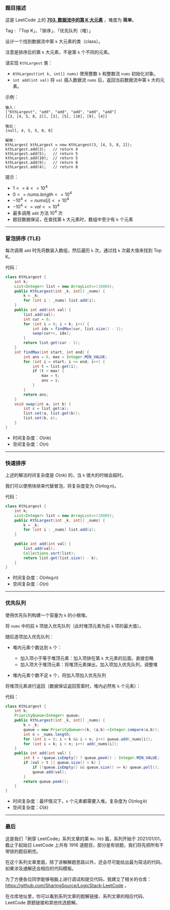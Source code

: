 ### 题目描述

这是 LeetCode 上的 **[703. 数据流中的第 K 大元素](https://leetcode-cn.com/problems/kth-largest-element-in-a-stream/solution/jian-da-ti-de-duo-chong-jie-fa-mou-pao-p-d1qi/)** ，难度为 **简单**。

Tag : 「Top K」、「排序」、「优先队列（堆）」



设计一个找到数据流中第 `k` 大元素的类（class）。

注意是排序后的第 `k` 大元素，不是第 `k` 个不同的元素。

请实现 `KthLargest` 类：
* `KthLargest(int k, int[] nums)` 使用整数 `k` 和整数流 `nums` 初始化对象。
* `int add(int val)` 将 `val` 插入数据流 `nums` 后，返回当前数据流中第 `k` 大的元素。


示例：
```
输入：
["KthLargest", "add", "add", "add", "add", "add"]
[[3, [4, 5, 8, 2]], [3], [5], [10], [9], [4]]

输出：
[null, 4, 5, 5, 8, 8]

解释：
KthLargest kthLargest = new KthLargest(3, [4, 5, 8, 2]);
kthLargest.add(3);   // return 4
kthLargest.add(5);   // return 5
kthLargest.add(10);  // return 5
kthLargest.add(9);   // return 8
kthLargest.add(4);   // return 8
```

提示：
* $1 <= k <= 10^4$
* $0 <= nums.length <= 10^4$
* $-10^4 <= nums[i] <= 10^4$
* $-10^4 <= val <= 10^4$
* 最多调用 `add` 方法 $10^4$ 次
* 题目数据保证，在查找第 `k` 大元素时，数组中至少有 `k` 个元素

---

### 冒泡排序 (TLE)

每次调用 `add` 时先将数装入数组，然后遍历 `k` 次，通过找 `k` 次最大值来找到 Top K。

代码：
```Java
class KthLargest {
    int k;
    List<Integer> list = new ArrayList<>(10009);
    public KthLargest(int _k, int[] _nums) {
        k = _k;
        for (int i : _nums) list.add(i);
    }
    public int add(int val) {
        list.add(val);
        int cur = 0;
        for (int i = 0; i < k; i++) {
            int idx = findMax(cur, list.size() - 1);
            swap(cur++, idx);
        }
        return list.get(cur - 1); 
    }
    int findMax(int start, int end) {
        int ans = 0, max = Integer.MIN_VALUE;
        for (int i = start; i <= end; i++) {
            int t = list.get(i);
            if (t > max) {
                max = t;
                ans = i;
            }
        }
        return ans;
    }
    void swap(int a, int b) {
        int c = list.get(a);
        list.set(a, list.get(b));
        list.set(b, c);
    }
}
```
* 时间复杂度：$O(nk)$
* 空间复杂度：$O(n)$

---

### 快速排序

上述的解法时间复杂度是 $O(nk)$ 的，当 `k` 很大的时候会超时。

我们可以使用快排来代替冒泡，将复杂度变为 $O(n\log{n})$。

代码：
```Java
class KthLargest {
    int k;
    List<Integer> list = new ArrayList<>(10009);
    public KthLargest(int _k, int[] _nums) {
        k = _k;
        for (int i : _nums) list.add(i);
    }
    
    public int add(int val) {
        list.add(val);
        Collections.sort(list);
        return list.get(list.size() - k);
    }
}
```
* 时间复杂度：$O(n\log{n})$
* 空间复杂度：$O(n)$

---

### 优先队列

使用优先队列构建一个容量为 `k` 的小根堆。

将 `nums` 中的前 `k` 项放入优先队列（此时堆顶元素为前 `k` 项的最大值）。

随后逐项加入优先队列：

* 堆内元素个数达到 `k` 个：

  * 加入项小于等于堆顶元素：加入项排在第 `k` 大元素的后面。直接忽略
  * 加入项大于堆顶元素：将堆顶元素弹出，加入项加入优先队列，调整堆

* 堆内元素个数不足 `k` 个，将加入项加入优先队列

将堆顶元素进行返回（数据保证返回答案时，堆内必然有 `k` 个元素）：

代码：
```Java
class KthLargest {
    int k;
    PriorityQueue<Integer> queue;
    public KthLargest(int _k, int[] _nums) {
        k = _k;
        queue = new PriorityQueue<>(k, (a,b)->Integer.compare(a,b));
        int n = _nums.length;
        for (int i = 0; i < k && i < n; i++) queue.add(_nums[i]);
        for (int i = k; i < n; i++) add(_nums[i]);
    }
    public int add(int val) {
        int t = !queue.isEmpty() ? queue.peek() : Integer.MIN_VALUE;
        if (val > t || queue.size() < k) {
            if (!queue.isEmpty() && queue.size() >= k) queue.poll();
            queue.add(val);
        }
        return queue.peek();
    }
}
```
* 时间复杂度：最坏情况下，`n` 个元素都需要入堆。复杂度为 $O(n\log{k})$
* 空间复杂度：$O(k)$

---

### 最后

这是我们「刷穿 LeetCode」系列文章的第 `No.703` 篇，系列开始于 2021/01/01，截止于起始日 LeetCode 上共有 1916 道题目，部分是有锁题，我们将先把所有不带锁的题目刷完。

在这个系列文章里面，除了讲解解题思路以外，还会尽可能给出最为简洁的代码。如果涉及通解还会相应的代码模板。

为了方便各位同学能够电脑上进行调试和提交代码，我建立了相关的仓库：https://github.com/SharingSource/LogicStack-LeetCode 。

在仓库地址里，你可以看到系列文章的题解链接、系列文章的相应代码、LeetCode 原题链接和其他优选题解。

